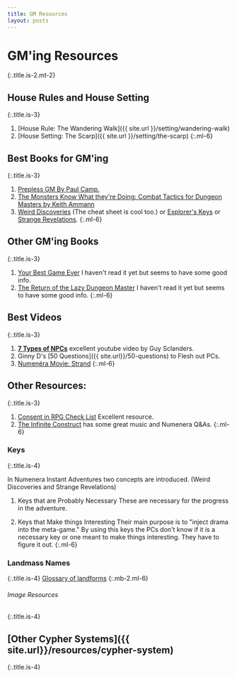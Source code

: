 ```yaml
---
title: GM Resources
layout: posts
---
```


# GM'ing Resources
{:.title.is-2.mt-2} 

## House Rules and House Setting
{:.title.is-3}

1. [House Rule: The Wandering Walk]({{ site.url }}/setting/wandering-walk)
2. [House Setting: The Scarp]({{ site.url }}/setting/the-scarp)
{:.ml-6}

## Best Books for GM'ing
{:.title.is-3} 

1. [Prepless GM By Paul Camp.](https://www.drivethrurpg.com/product/304745/The-Prepless-GM)
2. [The Monsters Know What they're Doing: Combat Tactics for Dungeon Masters by Keith Ammann](https://www.themonstersknow.com/)
3. [Weird Discoveries](https://www.drivethrurpg.com/product/148098/Weird-Discoveries-Ten-Instant-Adventures-for-Numenera) (The cheat sheet is cool too.) or [Explorer's Keys](https://www.drivethrurpg.com/product/285114/Explorers-Keys) or [Strange Revelations](https://www.drivethrurpg.com/product/167343/Strange-Revelations-Ten-Instant-Adventures-for-The-Strange).
{:.ml-6}

## Other GM'ing Books
{:.title.is-3} 

1. [Your Best Game Ever](https://www.montecookgames.com/store/product/your-best-game-ever/) I haven't read it yet but seems to have some good info. 
2. [The Return of the Lazy Dungeon Master](https://www.kickstarter.com/projects/slyflourish/return-of-the-lazy-dungeon-master) I haven't read it yet but seems to have some good info.
{:.ml-6}


## Best Videos
{:.title.is-3} 

1. [__7 Types of  NPCs__](https://youtu.be/PDwOlY4ot8s) excellent youtube video by Guy Sclanders.
2. Ginny D's [50 Questions]({{ site.url}}/50-questions) to Flesh out PCs.  
3. [Numenéra Movie: Strand](https://youtu.be/6xGDE0w0AYo)
{:.ml-6}

## Other Resources:
{:.title.is-3} 

1. [Consent in RPG Check List](https://www.montecookgames.com/consent-in-gaming/) Excellent resource. 
2. [The Infinite Construct](https://www.youtube.com/c/THEINFINITECONSTRUCT) has some great music and Numenera Q&As.
{:.ml-6}

<!-- Not sure if I should put this on too. https://d20.rs/ -->

### Keys 
{:.title.is-4} 

In Numenera Instant Adventures two concepts are introduced. (Weird Discoveries and Strange Revelations)

1. Keys that are Probably Necessary
These are necessary for the progress in the adventure.

2. Keys that Make things Interesting
Their main purpose is to "inject drama into the meta-game." By using this keys the PCs don't know if it is a necessary key or one meant to make things interesting. They have to figure it out.
{:.ml-6}

### Landmass Names
{:.title.is-4} 
[Glossary of landforms](https://en.wikipedia.org/wiki/Glossary_of_landforms)
{:.mb-2.ml-6}

###### Image Resources
{:.title.is-4} 

## [Other Cypher Systems]({{ site.url}}/resources/cypher-system)
{:.title.is-4} 
<br>
